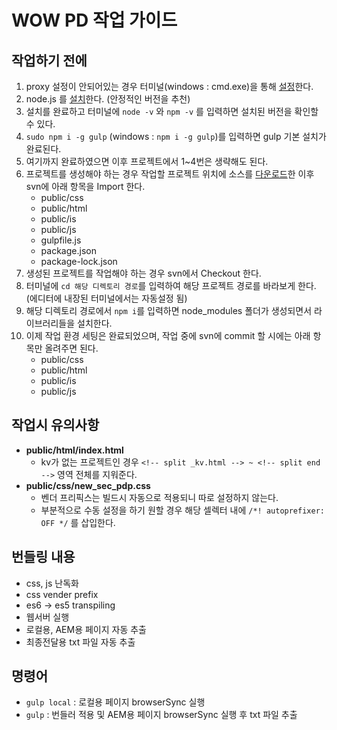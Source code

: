 # WOW PD 작업 가이드

## 작업하기 전에
1. proxy 설정이 안되어있는 경우 터미널(windows : cmd.exe)을 통해 [설정](http://13.124.129.30:8060/Team3/javascript/wikis/Tips/npm-proxy-%EC%84%A4%EC%A0%95)한다.
2. node.js 를 [설치](https://nodejs.org/ko/)한다. (안정적인 버전을 추천)
3. 설치를 완료하고 터미널에 ```node -v``` 와 ```npm -v``` 를 입력하면 설치된 버전을 확인할 수 있다.
4. ```sudo npm i -g gulp``` (windows : ```npm i -g gulp```)를 입력하면 gulp 기본 설치가 완료된다.
5. 여기까지 완료하였으면 이후 프로젝트에서 1~4번은 생략해도 된다.
6. 프로젝트를 생성해야 하는 경우 작업할 프로젝트 위치에 소스를 [다운로드](http://13.124.129.30:8060/Team3/wow-project-setting/repository/master/archive.zip)한 이후 svn에 아래 항목을 Import 한다.
    - public/css
    - public/html
    - public/is
    - public/js
    - gulpfile.js
    - package.json
    - package-lock.json
7. 생성된 프로젝트를 작업해야 하는 경우 svn에서 Checkout 한다.
8. 터미널에 ```cd 해당 디렉토리 경로```를 입력하여 해당 프로젝트 경로를 바라보게 한다. (에디터에 내장된 터미널에서는 자동설정 됨)
9. 해당 디렉토리 경로에서 ```npm i```를 입력하면 node_modules 폴더가 생성되면서 라이브러리들을 설치한다.
10. 이제 작업 환경 세팅은 완료되었으며, 작업 중에 svn에 commit 할 시에는 아래 항목만 올려주면 된다.
    - public/css
    - public/html
    - public/is
    - public/js

## 작업시 유의사항
- **public/html/index.html**
    - kv가 없는 프로젝트인 경우 ```<!-- split _kv.html --> ~ <!-- split end -->``` 영역 전체를 지워준다.
- **public/css/new_sec_pdp.css**
    - 벤더 프리픽스는 빌드시 자동으로 적용되니 따로 설정하지 않는다.
    - 부분적으로 수동 설정을 하기 원할 경우 해당 셀렉터 내에 ```/*! autoprefixer: OFF */``` 를 삽입한다.

## 번들링 내용
* css, js 난독화
* css vender prefix
* es6 -> es5 transpiling
* 웹서버 실행
* 로컬용, AEM용 페이지 자동 추출
* 최종전달용 txt 파일 자동 추출

## 명령어
* ```gulp local``` : 로컬용 페이지 browserSync 실행
* ```gulp``` : 번들러 적용 및 AEM용 페이지 browserSync 실행 후 txt 파일 추출